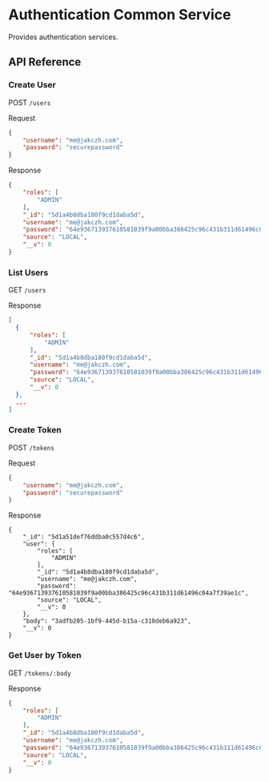 # Authentication Common Service

Provides authentication services.

## API Reference

### Create User

POST `/users`

Request

```json
{
	"username": "me@jakczh.com",
	"password": "securepassword"
}
```

Response

```json
{
    "roles": [
        "ADMIN"
    ],
    "_id": "5d1a4b8dba180f9cd1daba5d",
    "username": "me@jakczh.com",
    "password": "64e936713937610581039f9a00bba386425c96c431b311d61496c04a7f39ae1c",
    "source": "LOCAL",
    "__v": 0
}
```

### List Users

GET `/users`

Response

```json
[
  {
      "roles": [
          "ADMIN"
      ],
      "_id": "5d1a4b8dba180f9cd1daba5d",
      "username": "me@jakczh.com",
      "password": "64e936713937610581039f9a00bba386425c96c431b311d61496c04a7f39ae1c",
      "source": "LOCAL",
      "__v": 0
  },
  ...
]
```


### Create Token

POST `/tokens`

Request

```json
{
	"username": "me@jakczh.com",
	"password": "securepassword"
}
```

Response

```
{
    "_id": "5d1a51def76ddba0c557d4c6",
    "user": {
        "roles": [
            "ADMIN"
        ],
        "_id": "5d1a4b8dba180f9cd1daba5d",
        "username": "me@jakczh.com",
        "password": "64e936713937610581039f9a00bba386425c96c431b311d61496c04a7f39ae1c",
        "source": "LOCAL",
        "__v": 0
    },
    "body": "3adfb205-1bf9-445d-b15a-c310deb6a923",
    "__v": 0
}
```

### Get User by Token

GET `/tokens/:body`

Response

```json
{
    "roles": [
        "ADMIN"
    ],
    "_id": "5d1a4b8dba180f9cd1daba5d",
    "username": "me@jakczh.com",
    "password": "64e936713937610581039f9a00bba386425c96c431b311d61496c04a7f39ae1c",
    "source": "LOCAL",
    "__v": 0
}
```